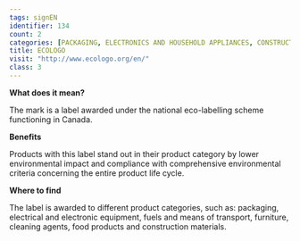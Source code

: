 ```yaml
---
tags: signEN
identifier: 134
count: 2
categories: [PACKAGING, ELECTRONICS AND HOUSEHOLD APPLIANCES, CONSTRUCTION MATERIALS, WASTE]
title: ECOLOGO
visit: "http://www.ecologo.org/en/"
class: 3
---
```

**What does it mean?**

The mark is a label awarded under the national eco-labelling scheme functioning in Canada.

**Benefits**

Products with this label stand out in their product category by lower environmental impact and compliance with comprehensive environmental criteria concerning the entire product life cycle.

**Where to find**

The label is awarded to different product categories, such as: packaging, electrical and electronic equipment, fuels and means of transport, furniture, cleaning agents, food products and construction materials.
